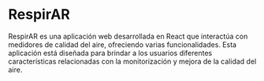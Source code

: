 # RespirAR

RespirAR es una aplicación web desarrollada en React que interactúa con medidores de calidad del aire, ofreciendo varias funcionalidades. Esta aplicación está diseñada para brindar a los usuarios diferentes características relacionadas con la monitorización y mejora de la calidad del aire.
